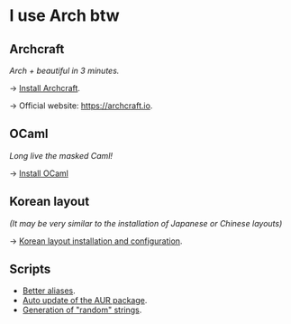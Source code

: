 # I use Arch btw


## Archcraft
*Arch + beautiful in 3 minutes.*

&rarr; [Install Archcraft](InstallArchCraft.md).

&rarr; Official website: https://archcraft.io.

## OCaml
*Long live the masked Caml!*

&rarr; [Install OCaml](OCaml.md)

## Korean layout
*(It may be very similar to the installation of Japanese or Chinese layouts)*

&rarr; [Korean layout installation and configuration](KoreanLayout.md).

## Scripts 
- [Better aliases](BetterAliases.md).
- [Auto update of the AUR package](scripts/auto_maj_aur.sh).
- [Generation of "random" strings](scripts/pygen.py).


